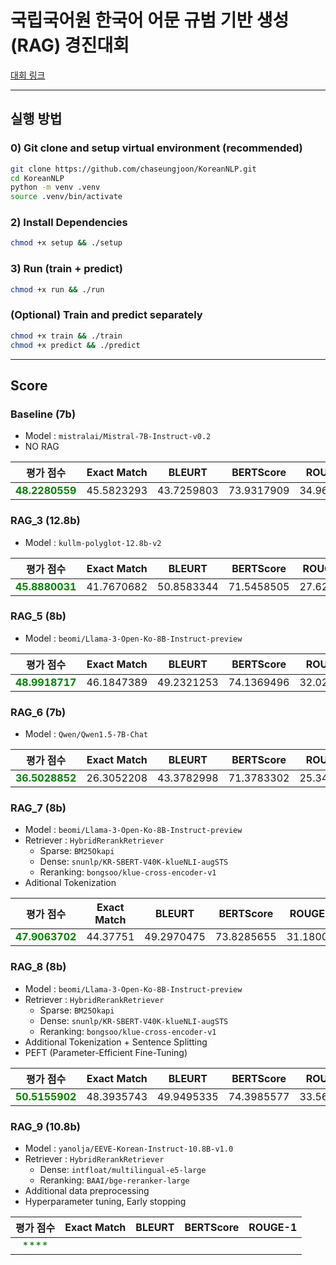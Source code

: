 # 국립국어원 한국어 어문 규범 기반 생성 (RAG) 경진대회

[대회 링크](https://kli.korean.go.kr/benchmark/taskOrdtm/taskList.do?taskOrdtmId=182&clCd=ING_TASK&subMenuId=sub01)

---

## 실행 방법

### 0) Git clone and **setup virtual environment (recommended)**

```bash
git clone https://github.com/chaseungjoon/KoreanNLP.git
cd KoreanNLP
python -m venv .venv
source .venv/bin/activate
```
### 2) Install Dependencies

```bash
chmod +x setup && ./setup
```

### 3) Run (train + predict)
```bash
chmod +x run && ./run
```

### (Optional) Train and predict separately
```bash
chmod +x train && ./train
chmod +x predict && ./predict
```


---

## Score

### Baseline (7b)
* Model : `mistralai/Mistral-7B-Instruct-v0.2`
* NO RAG

|                      평가 점수                      |  Exact Match | BLEURT | BERTScore | ROUGE-1 
|:-----------------------------------------------:|:------------:|:---:|:---:|:---:|
| <span style="color:green">**48.2280559**</span> |  45.5823293  |  43.7259803 |  73.9317909 |  34.9635763

### RAG_3 (12.8b)
* Model : `kullm-polyglot-12.8b-v2`

| 평가 점수 | Exact Match |   BLEURT   |   BERTScore   | ROUGE-1 
|:--------------:|:-----------:|:----------:|:-------------:|:---:|
| <span style="color:green">**45.8880031**</span> | 41.7670682  | 50.8583344 | 71.5458505    | 27.622629

### RAG_5 (8b)
* Model : `beomi/Llama-3-Open-Ko-8B-Instruct-preview`

| 평가 점수 | Exact Match |   BLEURT   |   BERTScore   | ROUGE-1 
|:--------------:|:-----------:|:----------:|:-------------:|:---:|
| <span style="color:green">**48.9918717**</span> | 46.1847389  | 49.2321253 | 74.1369496    | 32.0279384

### RAG_6 (7b)
* Model : `Qwen/Qwen1.5-7B-Chat`

| 평가 점수 | Exact Match |   BLEURT   |   BERTScore   | ROUGE-1 
|:--------------:|:-----------:|:----------:|:-------------:|:---:|
| <span style="color:green">**36.5028852**</span> | 26.3052208  | 43.3782998 | 71.3783302 | 25.3450191

### RAG_7 (8b)
* Model : `beomi/Llama-3-Open-Ko-8B-Instruct-preview`
* Retriever : `HybridRerankRetriever`
  * Sparse: `BM25Okapi`
  * Dense: `snunlp/KR-SBERT-V40K-klueNLI-augSTS`
  * Reranking: `bongsoo/klue-cross-encoder-v1`
* Aditional Tokenization

| 평가 점수 | Exact Match |   BLEURT   |   BERTScore   | ROUGE-1 
|:--------------:|:-----------:|:----------:|:-------------:|:---:|
| <span style="color:green">**47.9063702**</span> | 44.37751 | 49.2970475 | 73.8285655 | 31.180078

### RAG_8 (8b)
* Model : `beomi/Llama-3-Open-Ko-8B-Instruct-preview`
* Retriever : `HybridRerankRetriever`
  * Sparse: `BM25Okapi`
  * Dense: `snunlp/KR-SBERT-V40K-klueNLI-augSTS`
  * Reranking: `bongsoo/klue-cross-encoder-v1`
* Additional Tokenization + Sentence Splitting
* PEFT (Parameter-Efficient Fine-Tuning)
  
|                      평가 점수                      | Exact Match |   BLEURT   | BERTScore  | ROUGE-1 
|:-----------------------------------------------:|:-----------:|:----------:|:----------:|:---:|
| <span style="color:green">**50.5155902**</span> | 48.3935743  | 49.9495335 | 74.3985577 |  33.5647271

### RAG_9 (10.8b)
* Model : `yanolja/EEVE-Korean-Instruct-10.8B-v1.0`
* Retriever : `HybridRerankRetriever`
  * Dense: `intfloat/multilingual-e5-large`
  * Reranking: `BAAI/bge-reranker-large`
* Additional data preprocessing
* Hyperparameter tuning, Early stopping

|                      평가 점수                      | Exact Match | BLEURT  | BERTScore | ROUGE-1 
|:-----------------------------------------------:|:-----------:|:-------:|:---------:|:---:|
| <span style="color:green">****</span> |             |         |           |  
